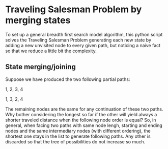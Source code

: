 # Traveling Salesman Problem by merging states

To set up a general breadth first search model algorithm, this python script solves the Traveling Salesman Problem generating each new state by adding a new unvisited node to every given path, but noticing a naive fact so that we reduce a little bit the complexity.

## State merging/joining

Suppose we have produced the two following partial paths:

1, 2, 3, 4

1, 3, 2, 4


The remaining nodes are the same for any continuation of these two paths. Why bother considering the longest so far if the other will yield always a shorter traveled distance when the following node order is equal? So, in general, when facing two paths with same node lengh, starting and ending nodes and the same intermediary nodes (with different ordering), the shortest one stays in the list to generate following paths. Any other is discarded so that the tree of possibilities do not increase so much.